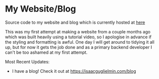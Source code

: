 # My Website/Blog

Source code to my website and blog which is currently hosted at [here](https://isaacguglielmin.com)

This was my first attempt at making a website from a couple months ago which was built heavily using a tutorial video, so I apologise
in advance if the styling and formatting is awful. One day I will get around to tidying it all up, but for now it gets the job done
and as a primary backend developer I can't be too ashamed at my first attempt.

Most Recent Updates:
- I have a blog! Check it out at https://isaacguglielmin.com/blog